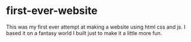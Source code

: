 # first-ever-website
This was my first ever attempt at making a website using html css and js.
I based it on a fantasy world I built just to make it a little more fun.
